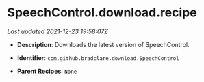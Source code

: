 # SpeechControl.download.recipe

_Last updated 2021-12-23 19:58:07Z_

- **Description**: Downloads the latest version of SpeechControl.

- **Identifier**: `com.github.bradclare.download.SpeechControl`

- **Parent Recipes**: `None`